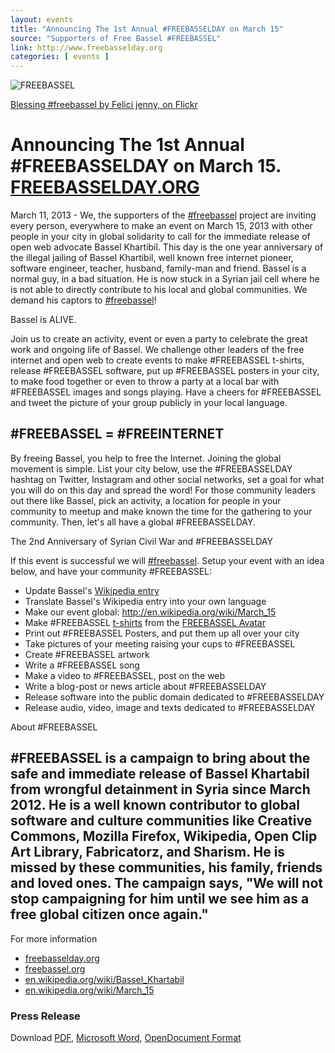 ```yaml
---
layout: events
title: "Announcing The 1st Annual #FREEBASSELDAY on March 15"
source: "Supporters of Free Bassel #FREEBASSEL"
link: http://www.freebasselday.org
categories: [ events ]
---
```


![FREEBASSEL](http://farm9.staticflickr.com/8366/8493011005_9c69dcd8d6_o.jpg)

[Blessing #freebassel by Felici jenny, on Flickr](http://www.flickr.com/photos/14501922@N02/8493011005/)

# Announcing The 1st Annual #FREEBASSELDAY on March 15. [FREEBASSELDAY.ORG](http://freebasselday.org)

March 11, 2013 - We, the supporters of the [#freebassel](https://twitter.com/#freebassel) project are inviting every person, everywhere to make an event on March 15, 2013 with other people in your city in global solidarity to call for the immediate release of open web advocate Bassel Khartibil. This day is the one year anniversary of the illegal jailing of Bassel Khartibil, well known free internet pioneer, software engineer, teacher, husband, family-man and friend. Bassel is a normal guy, in a bad situation. He is now stuck in a Syrian jail cell where he is not able to directly contribute to his local and global communities. We demand his captors to [#freebassel](https://twitter.com/#freebassel)!

Bassel is ALIVE.

Join us to create an activity, event or even a party to celebrate the great work and ongoing life of Bassel. We challenge other leaders of the free internet and open web to create events to make #FREEBASSEL t-shirts, release #FREEBASSEL software, put up #FREEBASSEL posters in your city, to make food together or even to throw a party at a local bar with #FREEBASSEL images and songs playing. Have a cheers for #FREEBASSEL and tweet the picture of your group publicly in your local language.

## #FREEBASSEL = #FREEINTERNET

By freeing Bassel, you help to free the Internet. Joining the global movement is simple. List your city below, use the #FREEBASSELDAY hashtag on Twitter, Instagram and other social networks, set a goal for what you will do on this day and spread the word! For those community leaders out there like Bassel, pick an activity, a location for people in your community to meetup and make known the time for the gathering to your community. Then, let's all have a global #FREEBASSELDAY.

The 2nd Anniversary of Syrian Civil War and #FREEBASSELDAY

If this event is successful we will [#freebassel](https://twitter.com/#freebassel). Setup your event with an idea below, and have your community #FREEBASSEL:

* Update Bassel's [Wikipedia entry](http://en.wikipedia.org/wiki/Bassel_Khartabil) 
* Translate Bassel's Wikipedia entry into your own language
* Make our event global: http://en.wikipedia.org/wiki/March_15
* Make #FREEBASSEL [t-shirts](https://twitter.com/globsterlitter/status/311651517646131201) from the [FREEBASSEL Avatar](http://openclipart.org/search/?query=freebassel)
* Print out #FREEBASSEL Posters, and put them up all over your city
* Take pictures of your meeting raising your cups to #FREEBASSEL
* Create #FREEBASSEL artwork
* Write a #FREEBASSEL song
* Make a video to #FREEBASSEL, post on the web
* Write a blog-post or news article about #FREEBASSELDAY
* Release software into the public domain dedicated to #FREEBASSELDAY
* Release audio, video, image and texts dedicated to #FREEBASSELDAY


About #FREEBASSEL

## #FREEBASSEL is a campaign to bring about the safe and immediate release of Bassel Khartabil from wrongful detainment in Syria since March 2012. He is a well known contributor to global software and culture communities like Creative Commons, Mozilla Firefox, Wikipedia, Open Clip Art Library, Fabricatorz, and Sharism. He is missed by these communities, his family, friends and loved ones. The campaign says, "We will not stop campaigning for him until we see him as a free global citizen once again."

For more information

* [freebasselday.org](http://freebasselday.org)
* [freebassel.org](http://freebassel.org)
* [en.wikipedia.org/wiki/Bassel_Khartabil](http://en.wikipedia.org/wiki/Bassel_Khartabil)
* [en.wikipedia.org/wiki/March_15](http://en.wikipedia.org/wiki/March_15)

### Press Release

Download <a href="/assets/press/freebasselday-press-release.pdf">PDF</a>,  <a href="/assets/press/freebasselday-press-release.doc">Microsoft Word</a>, <a href="/assets/press/freebasselday-press-release.odt">OpenDocument Format</a>
